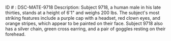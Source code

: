 ID # : DSC-MATE-9718
Description: Subject 9718, a human male in his late thirties, stands at a height of 6'1" and weighs 200 lbs. The subject's most striking features include a purple cap with a headset, red clown eyes, and orange stripes, which appear to be painted on their face. Subject 9718 also has a silver chain, green cross earring, and a pair of goggles resting on their forehead.